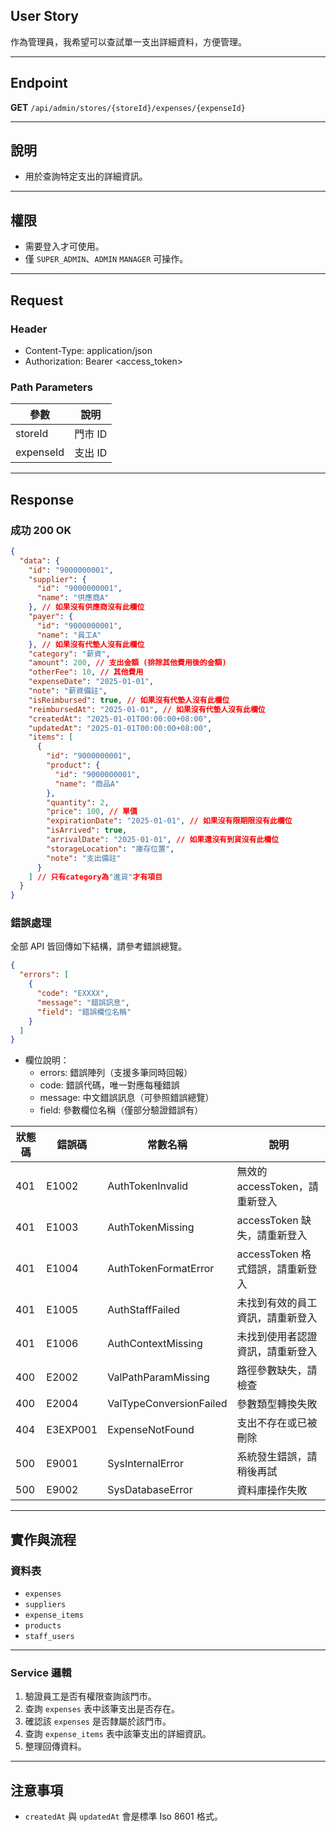 ## User Story

作為管理員，我希望可以查試單一支出詳細資料，方便管理。

---

## Endpoint

**GET** `/api/admin/stores/{storeId}/expenses/{expenseId}`

---

## 說明

- 用於查詢特定支出的詳細資訊。

---

## 權限

- 需要登入才可使用。
- 僅 `SUPER_ADMIN`、`ADMIN` `MANAGER` 可操作。

---

## Request

### Header

- Content-Type: application/json
- Authorization: Bearer <access_token>

### Path Parameters

| 參數      | 說明    |
| --------- | ------- |
| storeId   | 門市 ID |
| expenseId | 支出 ID |

---

## Response

### 成功 200 OK

```json
{
  "data": {
    "id": "9000000001",
    "supplier": {
      "id": "9000000001",
      "name": "供應商A"
    }, // 如果沒有供應商沒有此欄位
    "payer": {
      "id": "9000000001",
      "name": "員工A"
    }, // 如果沒有代墊人沒有此欄位
    "category": "薪資",
    "amount": 200, // 支出金額 (排除其他費用後的金額)
    "otherFee": 10, // 其他費用
    "expenseDate": "2025-01-01",
    "note": "薪資備註",
    "isReimbursed": true, // 如果沒有代墊人沒有此欄位
    "reimbursedAt": "2025-01-01", // 如果沒有代墊人沒有此欄位
    "createdAt": "2025-01-01T00:00:00+08:00",
    "updatedAt": "2025-01-01T00:00:00+08:00",
    "items": [
      {
        "id": "9000000001",
        "product": {
          "id": "9000000001",
          "name": "商品A"
        },
        "quantity": 2,
        "price": 100, // 單價
        "expirationDate": "2025-01-01", // 如果沒有限期限沒有此欄位
        "isArrived": true,
        "arrivalDate": "2025-01-01", // 如果還沒有到貨沒有此欄位
        "storageLocation": "庫存位置",
        "note": "支出備註"
      }
    ] // 只有category為"進貨"才有項目
  }
}
```

### 錯誤處理

全部 API 皆回傳如下結構，請參考錯誤總覽。

```json
{
  "errors": [
    {
      "code": "EXXXX",
      "message": "錯誤訊息",
      "field": "錯誤欄位名稱"
    }
  ]
}
```

- 欄位說明：
  - errors: 錯誤陣列（支援多筆同時回報）
  - code: 錯誤代碼，唯一對應每種錯誤
  - message: 中文錯誤訊息（可參照錯誤總覽）
  - field: 參數欄位名稱（僅部分驗證錯誤有）

| 狀態碼 | 錯誤碼   | 常數名稱                | 說明                             |
| ------ | -------- | ----------------------- | -------------------------------- |
| 401    | E1002    | AuthTokenInvalid        | 無效的 accessToken，請重新登入   |
| 401    | E1003    | AuthTokenMissing        | accessToken 缺失，請重新登入     |
| 401    | E1004    | AuthTokenFormatError    | accessToken 格式錯誤，請重新登入 |
| 401    | E1005    | AuthStaffFailed         | 未找到有效的員工資訊，請重新登入 |
| 401    | E1006    | AuthContextMissing      | 未找到使用者認證資訊，請重新登入 |
| 400    | E2002    | ValPathParamMissing     | 路徑參數缺失，請檢查             |
| 400    | E2004    | ValTypeConversionFailed | 參數類型轉換失敗                 |
| 404    | E3EXP001 | ExpenseNotFound         | 支出不存在或已被刪除             |
| 500    | E9001    | SysInternalError        | 系統發生錯誤，請稍後再試         |
| 500    | E9002    | SysDatabaseError        | 資料庫操作失敗                   |

---

## 實作與流程

### 資料表

- `expenses`
- `suppliers`
- `expense_items`
- `products`
- `staff_users`

---

### Service 邏輯

1. 驗證員工是否有權限查詢該門市。
2. 查詢 `expenses` 表中該筆支出是否存在。
3. 確認該 `expenses` 是否隸屬於該門市。
4. 查詢 `expense_items` 表中該筆支出的詳細資訊。
5. 整理回傳資料。

---

## 注意事項

- `createdAt` 與 `updatedAt` 會是標準 Iso 8601 格式。
